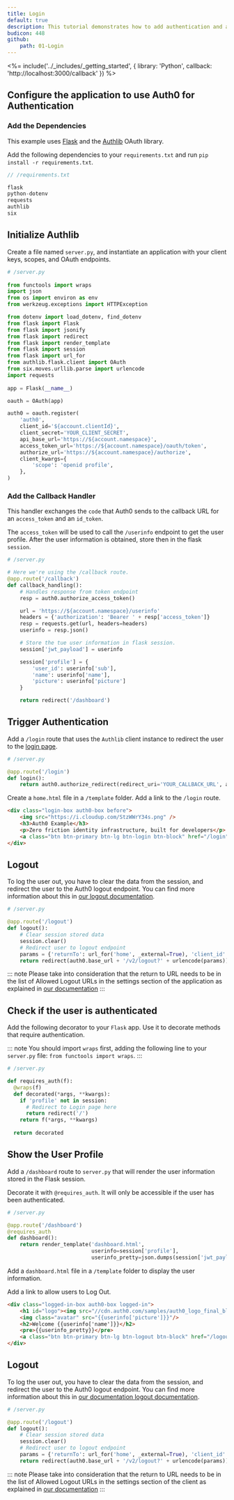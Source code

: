 ```yaml
---
title: Login
default: true
description: This tutorial demonstrates how to add authentication and authorization to a Python Web Application built with the Flask framework.
budicon: 448
github:
    path: 01-Login
---
```

<%= include('../_includes/_getting_started', { library: 'Python', callback: 'http://localhost:3000/callback' }) %>

## Configure the application to use Auth0 for Authentication

### Add the Dependencies

This example uses [Flask](http://flask.pocoo.org) and the [Authlib](https://github.com/lepture/authlib) OAuth library.

Add the following dependencies to your `requirements.txt` and run `pip install -r requirements.txt`.

```js
// /requirements.txt

flask
python-dotenv
requests
authlib
six
```

## Initialize Authlib

Create a file named `server.py`, and instantiate an application with your client keys, scopes, and OAuth endpoints.

```python
# /server.py
    
from functools import wraps
import json
from os import environ as env
from werkzeug.exceptions import HTTPException

from dotenv import load_dotenv, find_dotenv
from flask import Flask
from flask import jsonify
from flask import redirect
from flask import render_template
from flask import session
from flask import url_for
from authlib.flask.client import OAuth
from six.moves.urllib.parse import urlencode
import requests
    
app = Flask(__name__)

oauth = OAuth(app)

auth0 = oauth.register(
    'auth0',
    client_id='${account.clientId}',
    client_secret='YOUR_CLIENT_SECRET',
    api_base_url='https://${account.namespace}',
    access_token_url='https://${account.namespace}/oauth/token',
    authorize_url='https://${account.namespace}/authorize',
    client_kwargs={
        'scope': 'openid profile',
    },
)
```

### Add the Callback Handler

This handler exchanges the `code` that Auth0 sends to the callback URL for an `access_token` and an `id_token`.

The `access_token` will be used to call the `/userinfo` endpoint to get the user profile. After the user information is obtained, store then in the flask `session`.

```python
# /server.py

# Here we're using the /callback route.
@app.route('/callback')
def callback_handling():
    # Handles response from token endpoint
    resp = auth0.authorize_access_token()

    url = 'https://${account.namespace}/userinfo'
    headers = {'authorization': 'Bearer ' + resp['access_token']}
    resp = requests.get(url, headers=headers)
    userinfo = resp.json()

    # Store the tue user information in flask session.
    session['jwt_payload'] = userinfo

    session['profile'] = {
        'user_id': userinfo['sub'],
        'name': userinfo['name'],
        'picture': userinfo['picture']
    }

    return redirect('/dashboard')
```

## Trigger Authentication

Add a `/login` route that uses the `Authlib` client instance to redirect the user to the [login page](/hosted-pages/login).

```python
# /server.py

@app.route('/login')
def login():
    return auth0.authorize_redirect(redirect_uri='YOUR_CALLBACK_URL', audience='https://${account.namespace}/userinfo')
```

Create a `home.html` file in a `/template` folder. Add a link to the `/login` route.

```html
<div class="login-box auth0-box before">
    <img src="https://i.cloudup.com/StzWWrY34s.png" />
    <h3>Auth0 Example</h3>
    <p>Zero friction identity infrastructure, built for developers</p>
    <a class="btn btn-primary btn-lg btn-login btn-block" href="/login">Log In</a>
</div>
```

## Logout

To log the user out, you have to clear the data from the session, and redirect the user to the Auth0 logout endpoint. You can find more information about this in [our logout documentation](/logout).

```python
# /server.py

@app.route('/logout')
def logout():
    # Clear session stored data
    session.clear()
    # Redirect user to logout endpoint
    params = {'returnTo': url_for('home', _external=True), 'client_id': '${account.clientId}'}
    return redirect(auth0.base_url + '/v2/logout?' + urlencode(params))
```

::: note
Please take into consideration that the return to URL needs to be in the list of Allowed Logout URLs in the settings section of the application as explained in [our documentation](/logout#redirect-users-after-logout)
:::

## Check if the user is authenticated

Add the following decorator to your `Flask` app. Use it to decorate methods that require authentication.

::: note
You should import `wraps` first, adding the following line to your `server.py` file: `from functools import wraps`.
:::

```python
# /server.py

def requires_auth(f):
  @wraps(f)
  def decorated(*args, **kwargs):
    if 'profile' not in session:
      # Redirect to Login page here
      return redirect('/')
    return f(*args, **kwargs)
    
  return decorated
```

## Show the User Profile

Add a `/dashboard` route to `server.py` that will render the user information stored in the Flask session.

Decorate it with `@requires_auth`. It will only be accessible if the user has been authenticated.

```python
# /server.py

@app.route('/dashboard')
@requires_auth
def dashboard():
    return render_template('dashboard.html',
                           userinfo=session['profile'],
                           userinfo_pretty=json.dumps(session['jwt_payload'], indent=4))
```

Add a `dashboard.html` file in a `/template` folder to display the user information.

Add a link to allow users to Log Out.

```html
<div class="logged-in-box auth0-box logged-in">
    <h1 id="logo"><img src="//cdn.auth0.com/samples/auth0_logo_final_blue_RGB.png" /></h1>
    <img class="avatar" src="{{userinfo['picture']}}"/>
    <h2>Welcome {{userinfo['name']}}</h2>
    <pre>{{userinfo_pretty}}</pre>
    <a class="btn btn-primary btn-lg btn-logout btn-block" href="/logout">Logout</a>
</div>
```

## Logout

To log the user out, you have to clear the data from the session, and redirect the user to the Auth0 logout endpoint. You can find more information about this in [our documentation logout documentation](/logout).

```python
# /server.py

@app.route('/logout')
def logout():
    # Clear session stored data
    session.clear()
    # Redirect user to logout endpoint
    params = {'returnTo': url_for('home', _external=True), 'client_id': '${account.clientId}'}
    return redirect(auth0.base_url + '/v2/logout?' + urlencode(params))
```

::: note
Please take into consideration that the return to URL needs to be in the list of Allowed Logout URLs in the settings section of the client as explained in [our documentation](/logout#redirect-users-after-logout)
:::